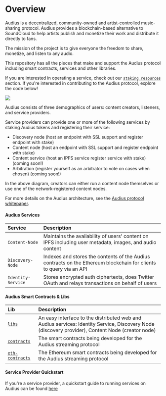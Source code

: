 # Overview

Audius is a decentralized, community-owned and artist-controlled music-sharing protocol. Audius provides a blockchain-based alternative to SoundCloud to help artists publish and monetize their work and distribute it directly to fans.

The mission of the project is to give everyone the freedom to share, monetize, and listen to any audio.

This repository has all the pieces that make and support the Audius protocol including smart contracts, services and other libraries.

If you are interested in operating a service, check out our [`staking resources`](https://github.com/AudiusProject/audius-protocol/wiki/Staking-Resources) section. If you're interested in contributing to the Audius protocol, explore the code below!

![](/img/architecture.png)

Audius consists of three demographics of users: content creators, listeners, and service providers.

Service providers can provide one or more of the following services by staking Audius tokens and registering their service:

* Discovery node \(host an endpoint with SSL support and register endpoint with stake\)
* Content node \(host an endpoint with SSL support and register endpoint with stake\)
* Content service \(host an IPFS service register service with stake\) \(coming soon!\)
* Arbitration \(register yourself as an arbitrator to vote on cases when chosen\) \(coming soon!\)

In the above diagram, creators can either run a content node themselves or use one of the network-registered content nodes.

For more details on the Audius architecture, see the [Audius protocol whitepaper](https://whitepaper.audius.co/).

#### Audius Services

| Service | Description |
| :--- | :--- |
| `Content-Node` | Maintains the availability of users' content on IPFS including user metadata, images, and audio content |
| `Discovery-Node` | Indexes and stores the contents of the Audius contracts on the Ethereum blockchain for clients to query via an API |
| `Identity-Service` | Stores encrypted auth ciphertexts, does Twitter OAuth and relays transactions on behalf of users |

#### Audius Smart Contracts & Libs

| Lib | Description |
| :--- | :--- |
| [`libs`](https://github.com/AudiusProject/audius-protocol/tree/master/libs) | An easy interface to the distributed web and Audius services: Identity Service, Discovery Node \(discovery provider\), Content Node \(creator node\) |
| [`contracts`](https://github.com/AudiusProject/audius-protocol/tree/master/contracts) | The smart contracts being developed for the Audius streaming protocol |
| [`eth-contracts`](https://github.com/AudiusProject/audius-protocol/tree/master/eth-contracts) | The Ethereum smart contracts being developed for the Audius streaming protocol |

#### Service Provider Quickstart

If you're a service provider, a quickstart guide to running services on Audius can be found [here](https://github.com/AudiusProject/audius-protocol/wiki/Staking-Resources)
